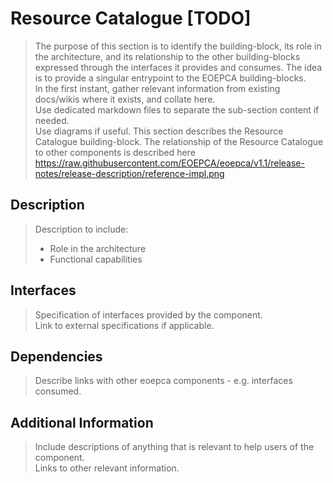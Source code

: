 # Resource Catalogue [TODO]

> The purpose of this section is to identify the building-block, its role in the architecture, and its relationship to the other building-blocks expressed through the interfaces it provides and consumes. The idea is to provide a singular entrypoint to the EOEPCA building-blocks.<br>
> In the first instant, gather relevant information from existing docs/wikis where it exists, and collate here.<br>
> Use dedicated markdown files to separate the sub-section content if needed.<br>
> Use diagrams if useful.
> This section describes the Resource Catalogue building-block. The relationship of the Resource Catalogue to other components is described here https://raw.githubusercontent.com/EOEPCA/eoepca/v1.1/release-notes/release-description/reference-impl.png

## Description

> Description to include:
> 
> * Role in the architecture
> * Functional capabilities

## Interfaces

> Specification of interfaces provided by the component.<br>
> Link to external specifications if applicable.

## Dependencies

> Describe links with other eoepca components - e.g. interfaces consumed.

## Additional Information

> Include descriptions of anything that is relevant to help users of the component.<br>
> Links to other relevant information.
